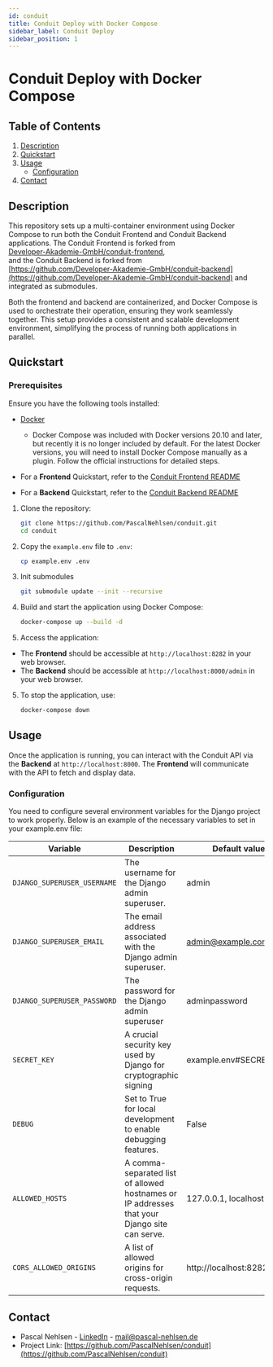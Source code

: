 ```yaml
---
id: conduit
title: Conduit Deploy with Docker Compose
sidebar_label: Conduit Deploy
sidebar_position: 1
---
```


# Conduit Deploy with Docker Compose

## Table of Contents

1. [Description](#description)
2. [Quickstart](#quickstart)
3. [Usage](#usage)
   - [Configuration](#configuration)
4. [Contact](#contact)

## Description

This repository sets up a multi-container environment using Docker Compose to run both the Conduit Frontend and Conduit Backend applications.
The Conduit Frontend is forked from <br /> [Developer-Akademie-GmbH/conduit-frontend](https://github.com/Developer-Akademie-GmbH/conduit-frontend), <br /> and the Conduit Backend is forked from <br /> [https://github.com/Developer-Akademie-GmbH/conduit-backend](https://github.com/Developer-Akademie-GmbH/conduit-backend) and integrated as submodules.

Both the frontend and backend are containerized, and Docker Compose is used to orchestrate their operation, ensuring they work seamlessly together. This setup provides a consistent and scalable development environment, simplifying the process of running both applications in parallel.

## Quickstart

### Prerequisites

Ensure you have the following tools installed:

- [Docker](https://www.docker.com/products/docker-desktop)

  - Docker Compose was included with Docker versions 20.10 and later, but recently it is no longer included by default. For the latest Docker versions, you will need to install Docker Compose manually as a plugin. Follow the official instructions for detailed steps.

- For a **Frontend** Quickstart, refer to the [Conduit Frontend README](https://github.com/Developer-Akademie-GmbH/conduit-frontend/blob/master/README.md)
- For a **Backend** Quickstart, refer to the [Conduit Backend README](https://github.com/Developer-Akademie-GmbH/conduit-backend/blob/master/README.md)

1. Clone the repository:

   ```bash
   git clone https://github.com/PascalNehlsen/conduit.git
   cd conduit
   ```

2. Copy the `example.env` file to `.env`:

   ```bash
   cp example.env .env
   ```

3. Init submodules

   ```bash
   git submodule update --init --recursive
   ```

4. Build and start the application using Docker Compose:

   ```bash
   docker-compose up --build -d
   ```

5. Access the application:

- The **Frontend** should be accessible at `http://localhost:8282` in your web browser.
- The **Backend** should be accessible at `http://localhost:8000/admin` in your web browser.

5. To stop the application, use:
   ```bash
   docker-compose down
   ```

## Usage

Once the application is running, you can interact with the Conduit API via the **Backend** at `http://localhost:8000`. The **Frontend** will communicate with the API to fetch and display data.

### Configuration

You need to configure several environment variables for the Django project to work properly. Below is an example of the necessary variables to set in your example.env file:

| Variable                    | Description                                                                                  | Default value          |
| --------------------------- | -------------------------------------------------------------------------------------------- | ---------------------- |
| `DJANGO_SUPERUSER_USERNAME` | The username for the Django admin superuser.                                                 | admin                  |
| `DJANGO_SUPERUSER_EMAIL`    | The email address associated with the Django admin superuser.                                | admin@example.com      |
| `DJANGO_SUPERUSER_PASSWORD` | The password for the Django admin superuser                                                  | adminpassword          |
| `SECRET_KEY`                | A crucial security key used by Django for cryptographic signing                              | example.env#SECRET_KEY |
| `DEBUG`                     | Set to True for local development to enable debugging features.                              | False                  |
| `ALLOWED_HOSTS`             | A comma-separated list of allowed hostnames or IP addresses that your Django site can serve. | 127.0.0.1, localhost   |
| `CORS_ALLOWED_ORIGINS`      | A list of allowed origins for cross-origin requests.                                         | http://localhost:8282  |

## Contact

- Pascal Nehlsen - [LinkedIn](https://www.linkedin.com/in/pascal-nehlsen) - [mail@pascal-nehlsen.de](mailto:mail@pascal-nehlsen.de)
- Project Link: [https://github.com/PascalNehlsen/conduit](https://github.com/PascalNehlsen/conduit)
